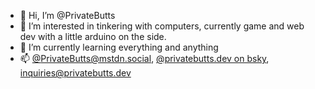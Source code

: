 - 👋 Hi, I’m @PrivateButts
- 👀 I’m interested in tinkering with computers, currently game and web dev with a little arduino on the side.
- 🌱 I’m currently learning everything and anything
- 📫 [@PrivateButts@mstdn.social](https://mstdn.social/@PrivateButts), [@privatebutts.dev on bsky](https://bsky.app/profile/privatebutts.dev), inquiries@privatebutts.dev
